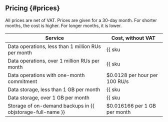 ## Pricing {#prices}

All prices are net of VAT. Prices are given for a 30-day month. For shorter months, the cost is higher. For longer months, it is lower.

| Service | Cost, without VAT |
---------------------------------------------------------- | -------------------------------
| Data operations, less than 1 million RUs per month | {{ sku|USD|ydb.v1.serverless.requests|string }} |
| Data operations, over 1 million RUs per month | {{ sku|USD|ydb.v1.serverless.requests|pricingRate.1|string }} per 1 million RUs |
| Data operations with one-month commitment | $0.0128 per hour per 100 RU/s |
| Data storage, less than 1 GB per month | {{ sku|USD|ydb.v1.serverless.storage|month|string }} |
| Data storage, over 1 GB per month | {{ sku|USD|ydb.cluster.v1.ssd|month|string }} per 1 GB per month |
| Storage of on-demand backups in {{ objstorage-full-name }} | $0.016166 per 1 GB per month |